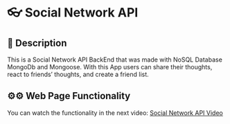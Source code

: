 #  👓 Social Network API

## 📄 Description

This is a Social Network API BackEnd that was made with NoSQL Database MongoDb and Mongoose. With this App users can  share their thoughts, react to friends’ thoughts, and create a friend list.

## ⚙⚙ Web Page Functionality


You can watch the functionality in the next video:
[Social Network API Video](https://youtu.be/RZZmUdC15cg)


